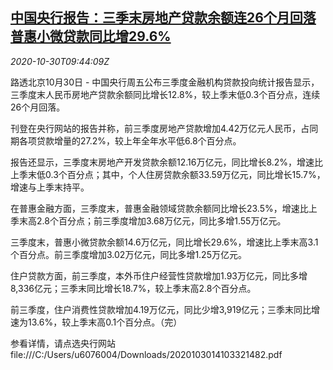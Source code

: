 <!--1604057006000-->
[中国央行报告：三季末房地产贷款余额连26个月回落 普惠小微贷款同比增29.6%](https://cn.reuters.com/article/china-cen-house-loan-1030-idCNKBS27F19I)
------

<div><i>2020-10-30T09:44:09Z</i></div><p>路透北京10月30日 - 中国央行周五公布三季度金融机构贷款投向统计报告显示，三季度末人民币房地产贷款余额同比增长12.8%，较上季末低0.3个百分点，连续26个月回落。</p><p>刊登在央行网站的报告并称，前三季度房地产贷款增加4.42万亿元人民币，占同期各项贷款增量的27.2%，较上年全年水平低6.8个百分点。</p><p>报告还显示，三季度末房地产开发贷款余额12.16万亿元，同比增长8.2%，增速比上季末低0.3个百分点；其中，个人住房贷款余额33.59万亿元，同比增长15.7%，增速与上季末持平。</p><p>在普惠金融方面，三季度末，普惠金融领域贷款余额同比增长23.5%，增速比上季末高2.8个百分点；前三季度增加3.68万亿元，同比多增1.55万亿元。</p><p>三季度末，普惠小微贷款余额14.6万亿元，同比增长29.6%，增速比上季末高3.1个百分点。前三季度增加3.02万亿元，同比多增1.25万亿元。</p><p>住户贷款方面，前三季度，本外币住户经营性贷款增加1.93万亿元，同比多增8,336亿元；三季末同比增长18.7%，较上季末高2.8个百分点。</p><p>前三季度，住户消费性贷款增加4.19万亿元，同比少增3,919亿元；三季末同比增速为13.6%，较上季末高0.1个百分点。（完）</p><p>参看详情，请点选央行网站file:///C:/Users/u6076004/Downloads/2020103014103321482.pdf</p>

